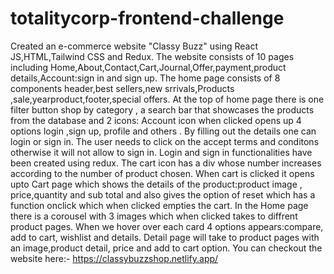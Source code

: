# totalitycorp-frontend-challenge
Created an e-commerce website "Classy Buzz" using React JS,HTML,Tailwind CSS and Redux.
The website consists of 10 pages including Home,About,Contact,Cart,Journal,Offer,payment,product details,Account:sign in and sign up.
The home page consists of 8 components header,best sellers,new srrivals,Products ,sale,yearproduct,footer,special offers.
At the top of home page there is one filter button shop by category , a search bar that showcases the products from the database and 2 icons:
Account icon when clicked opens up 4 options login ,sign up, profile and others . By filling out the details one can login or sign in.
The user needs to click on the accept terms and conditons otherwise it will not allow to sign in.
Login and sign in functionalities have been created using redux.
The cart icon has a div whose number increases according to the number of product chosen.
When cart is clicked it opens upto Cart page which shows the details of the product:product image , price,quantity and sub total and
also gives the option of reset which has a function onclick which when clicked empties the cart.
In the Home page there is a corousel with 3 images which when clicked takes to diffrent product pages.
When we hover over each card 4 options appears:compare, add to cart, wishlist and details.
Detail page will take to product pages with an image,product detail, price and add to cart option.
You can checkout the website here:-
https://classybuzzshop.netlify.app/


